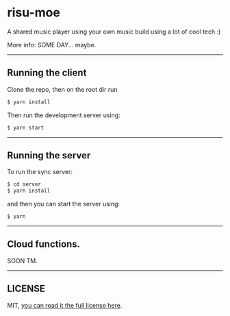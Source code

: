 # risu-moe

A shared music player using your own music build using a lot of cool tech :)

More info: SOME DAY... maybe.

---

## Running the client

Clone the repo, then on the root dir run

```sh
$ yarn install
```

Then run the development server using:

```sh
$ yarn start
```
---

## Running the server

To run the sync server:

```sh
$ cd server
$ yarn install
```

and then you can start the server using:

```sh
$ yarn
```

---

## Cloud functions.

SOON TM.


---

## LICENSE
MIT, [you can read it the full license here](https://github.com/datyayu/risu-moe/blob/master/LICENSE.md).
